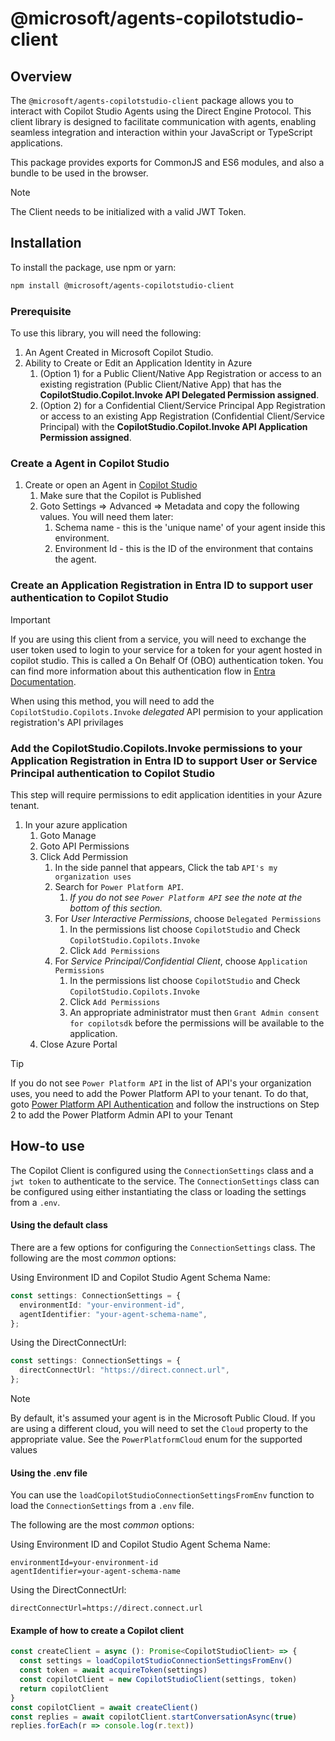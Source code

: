 # @microsoft/agents-copilotstudio-client

## Overview

The `@microsoft/agents-copilotstudio-client` package allows you to interact with Copilot Studio Agents using the Direct Engine Protocol. This client library is designed to facilitate communication with agents, enabling seamless integration and interaction within your JavaScript or TypeScript applications.

This package provides exports for CommonJS and ES6 modules, and also a bundle to be used in the browser.

> [!NOTE]
> The Client needs to be initialized with a valid JWT Token.

## Installation

To install the package, use npm or yarn:

```sh
npm install @microsoft/agents-copilotstudio-client
```

### Prerequisite

To use this library, you will need the following:

1.  An Agent Created in Microsoft Copilot Studio.
1.  Ability to Create or Edit an Application Identity in Azure
    1. (Option 1) for a Public Client/Native App Registration or access to an existing registration (Public Client/Native App) that has the **CopilotStudio.Copilot.Invoke API Delegated Permission assigned**.
    1. (Option 2) for a Confidential Client/Service Principal App Registration or access to an existing App Registration (Confidential Client/Service Principal) with the **CopilotStudio.Copilot.Invoke API Application Permission assigned**.

### Create a Agent in Copilot Studio

1.  Create or open an Agent in [Copilot Studio](https://copilotstudio.microsoft.com)
    1.  Make sure that the Copilot is Published
    1.  Goto Settings => Advanced => Metadata and copy the following values. You will need them later:
        1.  Schema name - this is the 'unique name' of your agent inside this environment.
        1.  Environment Id - this is the ID of the environment that contains the agent.

### Create an Application Registration in Entra ID to support user authentication to Copilot Studio

> [!IMPORTANT]
> If you are using this client from a service, you will need to exchange the user token used to login to your service for a token for your agent hosted in copilot studio. This is called a On Behalf Of (OBO) authentication token. You can find more information about this authentication flow in [Entra Documentation](https://learn.microsoft.com/entra/msal/dotnet/acquiring-tokens/web-apps-apis/on-behalf-of-flow).
>
> When using this method, you will need to add the `CopilotStudio.Copilots.Invoke` _delegated_ API permision to your application registration's API privilages

### Add the CopilotStudio.Copilots.Invoke permissions to your Application Registration in Entra ID to support User or Service Principal authentication to Copilot Studio

This step will require permissions to edit application identities in your Azure tenant.

1.  In your azure application
    1.  Goto Manage
    1.  Goto API Permissions
    1.  Click Add Permission
        1.  In the side pannel that appears, Click the tab `API's my organization uses`
        1.  Search for `Power Platform API`.
            1.  _If you do not see `Power Platform API` see the note at the bottom of this section._
        1.  For _User Interactive Permissions_, choose `Delegated Permissions`
            1. In the permissions list choose `CopilotStudio` and Check `CopilotStudio.Copilots.Invoke`
            1. Click `Add Permissions`
        1.  For _Service Principal/Confidential Client_, choose `Application Permissions`
            1. In the permissions list choose `CopilotStudio` and Check `CopilotStudio.Copilots.Invoke`
            1. Click `Add Permissions`
            1. An appropriate administrator must then `Grant Admin consent for copilotsdk` before the permissions will be available to the application.
    1.  Close Azure Portal

> [!TIP]
> If you do not see `Power Platform API` in the list of API's your organization uses, you need to add the Power Platform API to your tenant. To do that, goto [Power Platform API Authentication](https://learn.microsoft.com/power-platform/admin/programmability-authentication-v2#step-2-configure-api-permissions) and follow the instructions on Step 2 to add the Power Platform Admin API to your Tenant

## How-to use

The Copilot Client is configured using the `ConnectionSettings` class and a `jwt token` to authenticate to the service.
The `ConnectionSettings` class can be configured using either instantiating the class or loading the settings from a `.env`.

#### Using the default class

There are a few options for configuring the `ConnectionSettings` class. The following are the most _common_ options:

Using Environment ID and Copilot Studio Agent Schema Name:

```ts
const settings: ConnectionSettings = {
  environmentId: "your-environment-id",
  agentIdentifier: "your-agent-schema-name",
};
```

Using the DirectConnectUrl:

```ts
const settings: ConnectionSettings = {
  directConnectUrl: "https://direct.connect.url",
};
```

> [!NOTE]
> By default, it's assumed your agent is in the Microsoft Public Cloud. If you are using a different cloud, you will need to set the `Cloud` property to the appropriate value. See the `PowerPlatformCloud` enum for the supported values

#### Using the .env file

You can use the `loadCopilotStudioConnectionSettingsFromEnv` function to load the `ConnectionSettings` from a `.env` file.

The following are the most _common_ options:

Using Environment ID and Copilot Studio Agent Schema Name:

```
environmentId=your-environment-id
agentIdentifier=your-agent-schema-name
```

Using the DirectConnectUrl:

```
directConnectUrl=https://direct.connect.url
```

#### Example of how to create a Copilot client

```ts
const createClient = async (): Promise<CopilotStudioClient> => {
  const settings = loadCopilotStudioConnectionSettingsFromEnv()
  const token = await acquireToken(settings)
  const copilotClient = new CopilotStudioClient(settings, token)
  return copilotClient
}
const copilotClient = await createClient()
const replies = await copilotClient.startConversationAsync(true)
replies.forEach(r => console.log(r.text))
```
